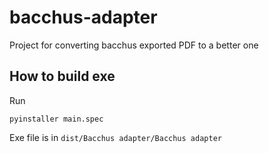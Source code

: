 # bacchus-adapter
Project for converting bacchus exported PDF to a better one

## How to build exe

Run
```
pyinstaller main.spec
```
Exe file is in `dist/Bacchus adapter/Bacchus adapter`
